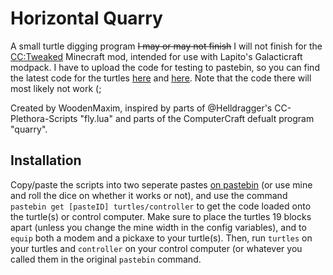 # Horizontal Quarry

A small turtle digging program ~~I may or may not finish~~ I will not finish for the [CC:Tweaked](https://github.com/SquidDev-CC/CC-Tweaked) Minecraft mod, intended for use with Lapito's Galacticraft modpack.
I have to upload the code for testing to pastebin, so you can find the latest code for the turtles [here](https://pastebin.com/MRGKkJVL) and [here](https://pastebin.com/f1PWM7hW). Note that the code there will most likely not work (;

Created by WoodenMaxim, inspired by parts of @Helldragger's CC-Plethora-Scripts "fly.lua" and parts of the ComputerCraft defualt program "quarry".

## Installation

Copy/paste the scripts into two seperate pastes [on pastebin](https://pastebin.com) (or use mine and roll the dice on whether it works or not), and use the command ``pastebin get [pasteID] turtles/controller`` to get the code loaded onto the turtle(s) or control computer. Make sure to place the turtles 19 blocks apart (unless you change the mine width in the config variables), and to ``equip`` both a modem and a pickaxe to your turtle(s). Then, run ``turtles`` on your turtles and ``controller`` on your control computer (or whatever you called them in the original ``pastebin`` command.
